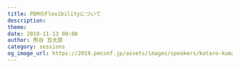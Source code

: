 ```yaml
---
title: PDMのFlexibilityについて
description: 
theme: 
date: 2019-11-13 00:00
author: 熊谷 亘太郎
category: sessions
og_image_url: https://2019.pmconf.jp/assets/images/speakers/kotaro-kumagai.png
---
```


